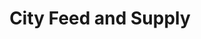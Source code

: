 ---
title: "City Feed and Supply"
url: /jamaica-plain/city-feed-and-supply-centre-street/
shop: supermarket
---